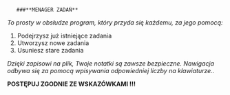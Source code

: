        ###**MENAGER ZADAŃ**
*To prosty w obsłudze program, który
przyda się każdemu, za jego pomocą:*
1. Podejrzysz już istniejące zadania
2. Utworzysz nowe zadania 
3. Usuniesz stare zadania

*Dzięki zapisowi na plik, Twoje notatki
są zawsze bezpieczne.
Nawigacja odbywa się za pomocą
wpisywania odpowiedniej liczby
na klawiaturze..*

**POSTĘPUJ ZGODNIE ZE WSKAZÓWKAMI !!!**
